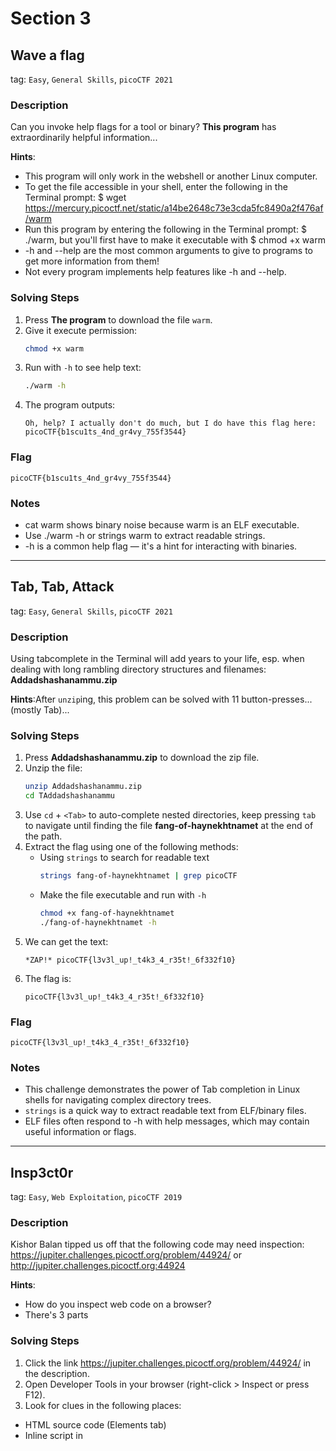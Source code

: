 # Section 3

## Wave a flag
tag: `Easy`, `General Skills`, `picoCTF 2021`

### Description
Can you invoke help flags for a tool or binary? **This program** has extraordinarily helpful information...

**Hints**:
- This program will only work in the webshell or another Linux computer.
- To get the file accessible in your shell, enter the following in the Terminal prompt: $ wget https://mercury.picoctf.net/static/a14be2648c73e3cda5fc8490a2f476af/warm
- Run this program by entering the following in the Terminal prompt: $ ./warm, but you'll first have to make it executable with $ chmod +x warm
- -h and --help are the most common arguments to give to programs to get more information from them!
- Not every program implements help features like -h and --help.

### Solving Steps 
1. Press **The program** to download the file `warm`.
2. Give it execute permission:
    ```bash
    chmod +x warm
    ```
3. Run with `-h` to see help text:
    ```bash
    ./warm -h
    ```
4. The program outputs:
    ```text
    Oh, help? I actually don't do much, but I do have this flag here: picoCTF{b1scu1ts_4nd_gr4vy_755f3544}
    ```

### Flag
```text
picoCTF{b1scu1ts_4nd_gr4vy_755f3544}
```

### Notes
- cat warm shows binary noise because warm is an ELF executable.
- Use ./warm -h or strings warm to extract readable strings.
- -h is a common help flag — it's a hint for interacting with binaries.
---

## Tab, Tab, Attack
tag: `Easy`, `General Skills`, `picoCTF 2021`

### Description
Using tabcomplete in the Terminal will add years to your life, esp. when dealing with long rambling directory structures and filenames: **Addadshashanammu.zip**

**Hints**:After `unzip`ing, this problem can be solved with 11 button-presses...(mostly Tab)...

### Solving Steps 
1. Press **Addadshashanammu.zip** to download the zip file.
2.  Unzip the file:
    ```bash
    unzip Addadshashanammu.zip
    cd TAddadshashanammu
    ```
3. Use `cd` + `<Tab>` to auto-complete nested directories, keep pressing `tab` to navigate until finding the file **fang-of-haynekhtnamet** at the end of the path.
4. Extract the flag using one of the following methods:
    - Using `strings` to search for readable text
        ```bash
        strings fang-of-haynekhtnamet | grep picoCTF
        ```
    - Make the file executable and run with `-h`
        ```bash
        chmod +x fang-of-haynekhtnamet
        ./fang-of-haynekhtnamet -h
        ```
5. We can get the text:
    ```
    *ZAP!* picoCTF{l3v3l_up!_t4k3_4_r35t!_6f332f10}
    ```
6. The flag is:
    ```
    picoCTF{l3v3l_up!_t4k3_4_r35t!_6f332f10}
    ```

### Flag
    picoCTF{l3v3l_up!_t4k3_4_r35t!_6f332f10}

### Notes
- This challenge demonstrates the power of Tab completion in Linux shells for navigating complex directory trees.
- `strings` is a quick way to extract readable text from ELF/binary files.
- ELF files often respond to -h with help messages, which may contain useful information or flags.
---

## Insp3ct0r
tag: `Easy`, `Web Exploitation`, `picoCTF 2019`

### Description
Kishor Balan tipped us off that the following code may need inspection: https://jupiter.challenges.picoctf.org/problem/44924/ or http://jupiter.challenges.picoctf.org:44924

**Hints**:
- How do you inspect web code on a browser?
- There's 3 parts

### Solving Steps 
1. Click the link https://jupiter.challenges.picoctf.org/problem/44924/ in the description.
2. Open Developer Tools in your browser (right-click > Inspect or press F12).
3. Look for clues in the following places:
- HTML source code (Elements tab)
- Inline script in <script> tag
- External JavaScript file (in Sources or linked in HTML)
- **The page itself says: "I used these to make this site: HTML, CSS, JS", hinting that you should inspect all three.**
4. Find the three flag segments hidden in these sources. Combine them into one flag.
5. The full flag looks like:
    ```
    picoCTF{tru3_d3t3ct1ve_0r_ju5t_lucky?f10be399}
    ```

### Flag
    picoCTF{tru3_d3t3ct1ve_0r_ju5t_lucky?f10be399}

### Notes
- This challenge teaches how to inspect web elements and understand basic client-side code.
- Developer Tools are your best friend when solving web exploitation problems.
- Always check for hidden fields, scripts, and comments in source code.
---

## strings it
tag: `Easy`, `General Skills`, `picoCTF 2019`

### Description
Can you find the flag in **file** without running it?

**Hints**:[strings](https://linux.die.net/man/1/strings)

### Solving Steps 
1. click on **file** link in the description to download the file "string"
2. Open a linux terminal.
3. Navigate to the directory where the file is located using the `cd` command.
4. Use `strings` command to fetch the flag.
    ```bash
    strings strings | grep picoCTF
    ```
5. We can fetch the flag:
    ```
    picoCTF{5tRIng5_1T_7f766a23}
    ```

### Flag
    picoCTF{5tRIng5_1T_7f766a23}

### Notes
- strings is a command-line tool that extracts human-readable text from binary files.
- It is useful for inspecting executables (such as ELF binaries) without running them.
- When combined with grep, it helps quickly filter out lines that match patterns like picoCTF.
---

## First Grep
tag: `Easy`, `General Skills`, `picoCTF 2019`

### Description
Can you find the flag in file? This would be really tedious to look through manually, something tells me there is a better way.

**Hints**:[grep](https://ryanstutorials.net/linuxtutorial/grep.php)

### Solving Steps 
1. click on **file** link in the description to download the file "file"
2. Open a linux terminal.
3. Navigate to the directory where the file is located using the `cd` command.
4. Use the `strings` command and pipe it into `grep` to search for the flag:
    ```bash
    strings file | grep picoCTF
    ```
5. The flag will be printed in the terminal output:
    ```
    picoCTF{grep_is_good_to_find_things_dba08a45}
    ```

### Flag
    picoCTF{grep_is_good_to_find_things_dba08a45}

### Notes
- `grep 'picoCTF' file` is the simplest way to find flag strings in a plain text file.
- `strings file | grep 'picoCTF'` is useful when dealing with binary files (e.g. ELF executables).
- `egrep` (or `grep -E`) supports extended regular expressions, allowing more flexible pattern matching:
    ```bash
    egrep 'picoCTF{[a-zA-Z0-9_]+}' file
    ```
- Use `grep -o 'picoCTF{[^}]*}'` to extract only the flag content without extra lines.
---

## where are the robots
tag: `Easy`, `Web Exploitation`, `picoCTF 2019`

### Description
Can you find the robots? https://jupiter.challenges.picoctf.org/problem/36474/ or http://jupiter.challenges.picoctf.org:36474

**Hints**:What part of the website could tell you where the creator doesn't want you to look?

### Solving Steps 
1. click on https://jupiter.challenges.picoctf.org/problem/36474/ link in the description.
2. Append `/robots.txt` to the end of the URL to access the site's robots exclusion file:
    ```
    https://jupiter.challenges.picoctf.org/problem/36474/robots.txt
    ```
3. In the content of the robots.txt file, look for any hidden or disallowed directories, such as:
    ```
    User-agent: *
    Disallow: /477ce.html
    ```
4. Visit the hidden path mentioned in the Disallow directive by appending it to the website:
    ```
    https://jupiter.challenges.picoctf.org/problem/36474/477ce.html
    ```
5. The page will display the flag:
    ```
    Guess you found the robots
    picoCTF{ca1cu1at1ng_Mach1n3s_477ce}
    ```

### Flag
    picoCTF{ca1cu1at1ng_Mach1n3s_477ce}

### Notes
- `robots.txt` is a publicly accessible file used to guide search engine crawlers on what directories not to index.
- It’s often overlooked, but in CTF challenges it is a classic place to hide secrets.
- Always check `/robots.txt` when doing web exploitation — it may reveal hidden paths or pages containing the flag.
---
